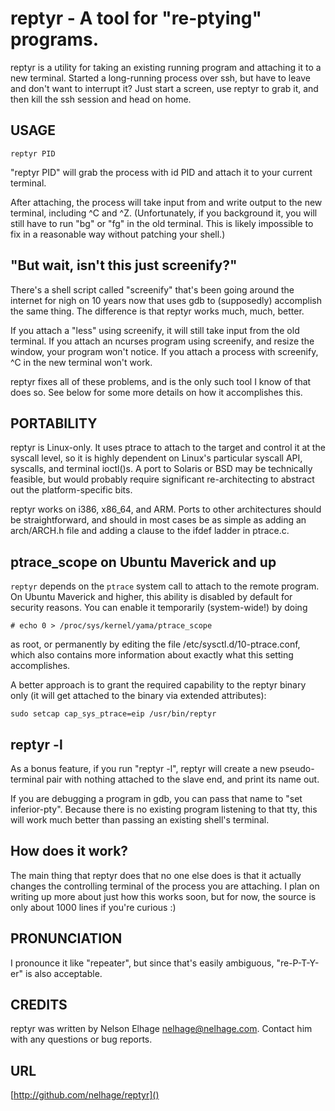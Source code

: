 reptyr - A tool for "re-ptying" programs.
=========================================

reptyr is a utility for taking an existing running program and
attaching it to a new terminal. Started a long-running process over
ssh, but have to leave and don't want to interrupt it? Just start a
screen, use reptyr to grab it, and then kill the ssh session and head
on home.

USAGE
-----

    reptyr PID

"reptyr PID" will grab the process with id PID and attach it to your
current terminal.

After attaching, the process will take input from and write output to
the new terminal, including ^C and ^Z. (Unfortunately, if you
background it, you will still have to run "bg" or "fg" in the old
terminal. This is likely impossible to fix in a reasonable way without
patching your shell.)

"But wait, isn't this just screenify?"
--------------------------------------

There's a shell script called "screenify" that's been going around the
internet for nigh on 10 years now that uses gdb to (supposedly)
accomplish the same thing. The difference is that reptyr works much,
much, better.

If you attach a "less" using screenify, it will still take input from
the old terminal. If you attach an ncurses program using screenify,
and resize the window, your program won't notice. If you attach a
process with screenify, ^C in the new terminal won't work.

reptyr fixes all of these problems, and is the only such tool I know
of that does so. See below for some more details on how it
accomplishes this.

PORTABILITY
-----------

reptyr is Linux-only. It uses ptrace to attach to the target and control it at
the syscall level, so it is highly dependent on Linux's particular syscall API,
syscalls, and terminal ioctl()s. A port to Solaris or BSD may be technically
feasible, but would probably require significant re-architecting to abstract out
the platform-specific bits.

reptyr works on i386, x86_64, and ARM. Ports to other architectures should be
straightforward, and should in most cases be as simple as adding an arch/ARCH.h
file and adding a clause to the ifdef ladder in ptrace.c.

ptrace_scope on Ubuntu Maverick and up
--------------------------------------

`reptyr` depends on the `ptrace` system call to attach to the remote program. On
Ubuntu Maverick and higher, this ability is disabled by default for security
reasons. You can enable it temporarily (system-wide!) by doing

    # echo 0 > /proc/sys/kernel/yama/ptrace_scope

as root, or permanently by editing the file /etc/sysctl.d/10-ptrace.conf, which
also contains more information about exactly what this setting accomplishes.

A better approach is to grant the required capability to the reptyr binary
only (it will get attached to the binary via extended attributes):

    sudo setcap cap_sys_ptrace=eip /usr/bin/reptyr

reptyr -l
---------

As a bonus feature, if you run "reptyr -l", reptyr will create a new
pseudo-terminal pair with nothing attached to the slave end, and print
its name out.

If you are debugging a program in gdb, you can pass that name to "set
inferior-pty". Because there is no existing program listening to that
tty, this will work much better than passing an existing shell's
terminal.

How does it work?
-----------------

The main thing that reptyr does that no one else does is that it
actually changes the controlling terminal of the process you are
attaching. I plan on writing up more about just how this works soon,
but for now, the source is only about 1000 lines if you're curious :)

PRONUNCIATION
-------------

I pronounce it like "repeater", but since that's easily ambiguous,
"re-P-T-Y-er" is also acceptable.


CREDITS
-------
reptyr was written by Nelson Elhage <nelhage@nelhage.com>. Contact him
with any questions or bug reports.

URL
---
[http://github.com/nelhage/reptyr]()
